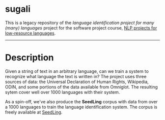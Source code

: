 sugali
======

This is a legacy repository of the *language identification project for many (many) languages* project for the software project course, [NLP projects for low-resource languages](http://www.coli.uni-saarland.de/courses/cl4lrl-swp/page.php?id=projects).

----

Description
=====

Given a string of text in an arbitrary language, can we train a system to recognize what language the text is written in? The project uses three sources of data: the Universal Declaration of Human Rights, Wikipedia, ODIN, and some portions of the data available from Omniglot. The resulting sytem cover well over 1000 languages with their system.


As a spin-off, we've also produce the **SeedLing** corpus with data from over a 1000 languages to train the language identification system. The corpus is freely available at [SeedLing](https://github.com/alvations/SeedLing).
